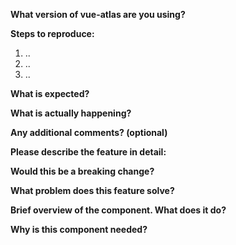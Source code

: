<!--
If this is a BUG REPORT, please fill out the following:
-->

**What version of vue-atlas are you using?**

**Steps to reproduce:**

1. ..
2. ..
3. ..

**What is expected?**

**What is actually happening?**

**Any additional comments? (optional)**

<!--
If this is a FEATURE REQUEST, please fill out the following:
-->

**Please describe the feature in detail:**

**Would this be a breaking change?**

**What problem does this feature solve?**

<!--
If this is a NEW COMPONENT REQUEST, please fill out the following:
-->

**Brief overview of the component. What does it do?**

**Why is this component needed?**

